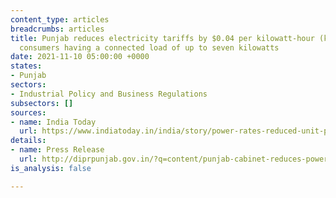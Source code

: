 ```yaml
---
content_type: articles
breadcrumbs: articles
title: Punjab reduces electricity tariffs by $0.04 per kilowatt-hour (kWh) for domestic
  consumers having a connected load of up to seven kilowatts
date: 2021-11-10 05:00:00 +0000
states:
- Punjab
sectors:
- Industrial Policy and Business Regulations
subsectors: []
sources:
- name: India Today
  url: https://www.indiatoday.in/india/story/power-rates-reduced-unit-punjab-chief-minister-charanjit-channi-1872043-2021-11-01
details:
- name: Press Release
  url: http://diprpunjab.gov.in/?q=content/punjab-cabinet-reduces-power-tariff-domestic-sector-consumers-having-connected-load-upto-7
is_analysis: false

---
```

